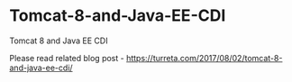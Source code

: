 # Tomcat-8-and-Java-EE-CDI
Tomcat 8 and Java EE CDI

Please read related blog post - https://turreta.com/2017/08/02/tomcat-8-and-java-ee-cdi/
